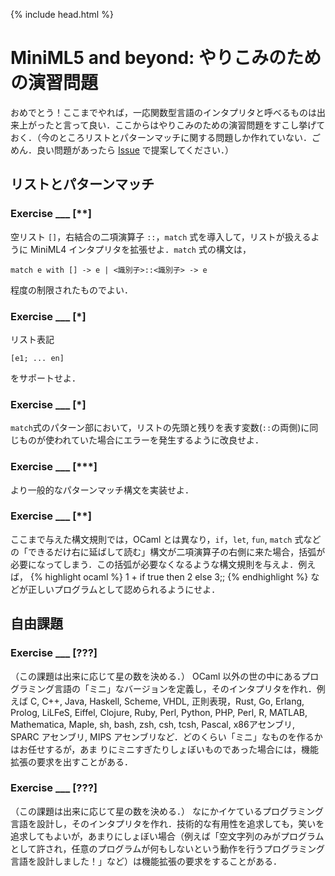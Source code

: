 {% include head.html %}

# MiniML5 and beyond: やりこみのための演習問題

おめでとう！ここまでやれば，一応関数型言語のインタプリタと呼べるものは出来上がったと言って良い．ここからはやりこみのための演習問題をすこし挙げておく．（今のところリストとパターンマッチに関する問題しか作れていない．ごめん．良い問題があったら [Issue](https://github.com/kuis-isle3sw/IoPLMaterials/issues) で提案してください．）

## リストとパターンマッチ

### Exercise ___ [**]
空リスト `[]`，右結合の二項演算子 `::`，`match` 式を導入して，リストが扱えるように MiniML4 インタプリタを拡張せよ．`match` 式の構文は，
```
match e with [] -> e | <識別子>::<識別子> -> e
```
程度の制限されたものでよい．

### Exercise ___ [*]
リスト表記 
```
[e1; ... en]
```
をサポートせよ．

### Exercise ___ [*]
  `match`式のパターン部において，リストの先頭と残りを表す変数(`::`の両側)に同じものが使われていた場合にエラーを発生するように改良せよ．

### Exercise ___ [***]
より一般的なパターンマッチ構文を実装せよ．

### Exercise ___ [**]
ここまで与えた構文規則では，OCaml とは異なり，`if`，`let`, `fun`, `match` 式などの「できるだけ右に延ばして読む」構文が二項演算子の右側に来た場合，括弧が必要になってしまう．この括弧が必要なくなるような構文規則を与えよ．例えば， 
{% highlight ocaml %}
1 + if true then 2 else 3;;
{% endhighlight %}
などが正しいプログラムとして認められるようにせよ．

## 自由課題

### Exercise ___ [???]
（この課題は出来に応じて星の数を決める．）
OCaml 以外の世の中にあるプログラミング言語の「ミニ」なバージョンを定義し，そのインタプリタを作れ．例えば C, C++, Java, Haskell, Scheme, VHDL, 正則表現，Rust, Go, Erlang, Prolog, LiLFeS, Eiffel, Clojure, Ruby, Perl, Python, PHP, Perl, R, MATLAB, Mathematica, Maple, sh, bash, zsh, csh, tcsh, Pascal, x86アセンブリ, SPARC アセンブリ, MIPS アセンブリなど．どのくらい「ミニ」なものを作るかはお任せするが，あま
りにミニすぎたりしょぼいものであった場合には，機能拡張の要求を出すことがある．

### Exercise ___ [???]
（この課題は出来に応じて星の数を決める．）
なにかイケているプログラミング言語を設計し，そのインタプリタを作れ．技術的な有用性を追求しても，笑いを追求してもよいが，あまりにしょぼい場合（例えば「空文字列のみがプログラムとして許され，任意のプログラムが何もしないという動作を行うプログラミング言語を設計しました！」など）は機能拡張の要求をすることがある．
